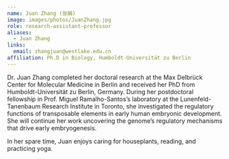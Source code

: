 ```yaml
---
name: Juan Zhang (张娟)
image: images/photos/JuanZhang.jpg
role: research-assistant-professor
aliases:
  - Juan Zhang
links:
  email: zhangjuan@westlake.edu.cn
affiliation: Ph.D in Biology, Humboldt-Universität zu Berlin
---
```


Dr. Juan Zhang completed her doctoral research at the Max Delbrück Center for Molecular Medicine in Berlin and received her PhD from Humboldt-Universität zu Berlin, Germany. During her postdoctoral fellowship in Prof. Miguel Ramalho-Santos’s laboratory at the Lunenfeld-Tanenbaum Research Institute in Toronto, she investigated the regulatory functions of transposable elements in early human embryonic development. She will continue her work uncovering the genome’s regulatory mechanisms that drive early embryogenesis.

In her spare time, Juan enjoys caring for houseplants, reading, and practicing yoga.